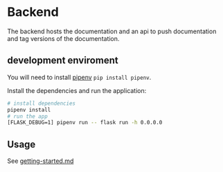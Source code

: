 # Backend

The backend hosts the documentation and an api to push documentation and
tag versions of the documentation.

## development enviroment

You will need to install [pipenv](https://github.com/pypa/pipenv) `pip install pipenv`.

Install the dependencies and run the application:

```sh
# install dependencies
pipenv install
# run the app
[FLASK_DEBUG=1] pipenv run -- flask run -h 0.0.0.0
```

## Usage

See [getting-started.md](../doc/getting-started.md)
